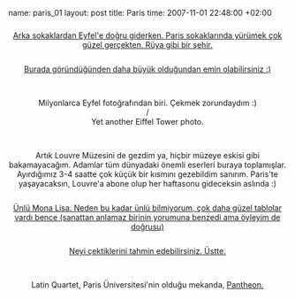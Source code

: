 name: paris_01
layout: post
title: Paris
time: 2007-11-01 22:48:00 +02:00

<center><a href="http://1.bp.blogspot.com/_AZvuJ9kmERM/Ryo9dgxekpI/AAAAAAAAATI/3cFIxEFv7CY/s1600-h/DSCN7175.JPG"><img style="display:block; margin:0px auto 10px; text-align:center;cursor:pointer; cursor:hand;" src="http://1.bp.blogspot.com/_AZvuJ9kmERM/Ryo9dgxekpI/AAAAAAAAATI/3cFIxEFv7CY/s400/DSCN7175.JPG" border="0" alt=""id="BLOGGER_PHOTO_ID_5127978702937690770" />Arka sokaklardan Eyfel'e doğru giderken. Paris sokaklarında yürümek çok güzel gerçekten. Rüya gibi bir şehir.</a><br /><br /><a href="http://2.bp.blogspot.com/_AZvuJ9kmERM/Ryo9dwxekqI/AAAAAAAAATQ/t_J5k09_Lik/s1600-h/DSCN7185.JPG"><img style="display:block; margin:0px auto 10px; text-align:center;cursor:pointer; cursor:hand;" src="http://2.bp.blogspot.com/_AZvuJ9kmERM/Ryo9dwxekqI/AAAAAAAAATQ/t_J5k09_Lik/s400/DSCN7185.JPG" border="0" alt=""id="BLOGGER_PHOTO_ID_5127978707232658082" />Burada göründüğünden daha büyük olduğundan emin olabilirsiniz :)</a><br /><br /><a href="http://3.bp.blogspot.com/_AZvuJ9kmERM/Ryo5bAxekiI/AAAAAAAAASQ/Swh2KAh3sqY/s1600-h/DSCN7058.JPG"><img style="margin: 0px auto 10px; display: block; text-align: center; cursor: pointer;" src="http://3.bp.blogspot.com/_AZvuJ9kmERM/Ryo5bAxekiI/AAAAAAAAASQ/Swh2KAh3sqY/s400/DSCN7058.JPG" alt="" id="BLOGGER_PHOTO_ID_5127974261941506594" border="0" /></a><br />Milyonlarca Eyfel fotoğrafından biri. Çekmek zorundaydım :)<br />/<br />Yet another Eiffel Tower photo.<br /><br /><a href="http://2.bp.blogspot.com/_AZvuJ9kmERM/Ryo8-wxekkI/AAAAAAAAASg/rZ-Zfk8nTJw/s1600-h/DSCN7073_1.JPG"><img style="display:block; margin:0px auto 10px; text-align:center;cursor:pointer; cursor:hand;" src="http://2.bp.blogspot.com/_AZvuJ9kmERM/Ryo8-wxekkI/AAAAAAAAASg/rZ-Zfk8nTJw/s400/DSCN7073_1.JPG" border="0" alt=""id="BLOGGER_PHOTO_ID_5127978174656713282" /></a><br />Artık Louvre Müzesini de gezdim ya, hiçbir müzeye eskisi gibi bakamayacağım. Adamlar tüm dünyadaki önemli eserleri buraya toplamışlar. Ayırdığımız 3-4 saatte çok küçük bir kısmını gezebildim sanırım. Paris'te yaşayacaksın, Louvre'a abone olup her haftasonu gideceksin aslında :)<br /><br /><a href="http://1.bp.blogspot.com/_AZvuJ9kmERM/Ryo8_gxeklI/AAAAAAAAASo/20GX3ANMwWE/s1600-h/DSCN7261.JPG"><img style="display:block; margin:0px auto 10px; text-align:center;cursor:pointer; cursor:hand;" src="http://1.bp.blogspot.com/_AZvuJ9kmERM/Ryo8_gxeklI/AAAAAAAAASo/20GX3ANMwWE/s400/DSCN7261.JPG" border="0" alt=""id="BLOGGER_PHOTO_ID_5127978187541615186" />Ünlü Mona Lisa. Neden bu kadar ünlü bilmiyorum, çok daha güzel tablolar vardı bence (sanattan anlamaz birinin yorumuna benzedi ama öyleyim de doğrusu)</a><br /><br /><a href="http://3.bp.blogspot.com/_AZvuJ9kmERM/Ryo9AAxekmI/AAAAAAAAASw/OEndcjgKe6w/s1600-h/DSCN7265.JPG"><img style="display:block; margin:0px auto 10px; text-align:center;cursor:pointer; cursor:hand;" src="http://3.bp.blogspot.com/_AZvuJ9kmERM/Ryo9AAxekmI/AAAAAAAAASw/OEndcjgKe6w/s400/DSCN7265.JPG" border="0" alt=""id="BLOGGER_PHOTO_ID_5127978196131549794" />Neyi çektiklerini tahmin edebilirsiniz. Üstte.</a><br /><br /><a href="http://1.bp.blogspot.com/_AZvuJ9kmERM/Ryo9BgxekoI/AAAAAAAAATA/yge5hk2Rxy0/s1600-h/DSCN7167.JPG"><img style="display:block; margin:0px auto 10px; text-align:center;cursor:pointer; cursor:hand;" src="http://1.bp.blogspot.com/_AZvuJ9kmERM/Ryo9BgxekoI/AAAAAAAAATA/yge5hk2Rxy0/s400/DSCN7167.JPG" border="0" alt=""id="BLOGGER_PHOTO_ID_5127978221901353602" /></a><br />Latin Quartet, Paris Üniversitesi'nin olduğu mekanda, <a href="http://en.wikipedia.org/wiki/Panth%C3%A9on%2C_Paris">Pantheon.</a><br /></center>
